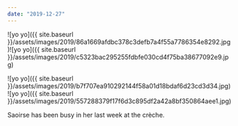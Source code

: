 ```yaml
---
date: "2019-12-27"
---
```


![yo yo]({{ site.baseurl }}/assets/images/2019/86a1669afdbc378c3defb7a4f55a7786354e8292.jpg)![yo yo]({{ site.baseurl }}/assets/images/2019/c5323bac295255fdbfe030cd4f75ba38677092e9.jpg)

![yo yo]({{ site.baseurl }}/assets/images/2019/b7f707ea910292144f58a01d18bdaf6d23cd3d34.jpg)![yo yo]({{ site.baseurl }}/assets/images/2019/557288379f17f6d3c895df2a42a8bf350864aee1.jpg)

Saoirse has been busy in her last week at the crèche.
